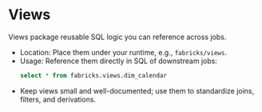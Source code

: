 # Views

Views package reusable SQL logic you can reference across jobs.

- Location: Place them under your runtime, e.g., `fabricks/views`.
- Usage: Reference them directly in SQL of downstream jobs:
  ```sql
  select * from fabricks.views.dim_calendar
  ```
- Keep views small and well-documented; use them to standardize joins, filters, and derivations.